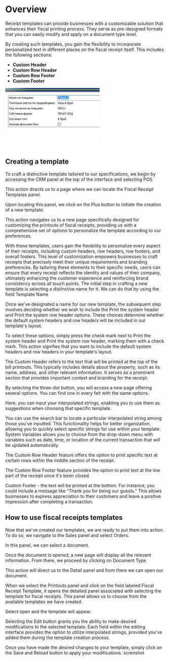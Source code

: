 # Overview

Receipt templates can provide businesses with a customizable solution that enhances their fiscal printing process. They serve as pre-designed formats that you can easily modify and apply on a document type level.

By creating such templates, you gain the flexibility to incorporate personalized text in different places on the fiscal receipt itself. This includes the following sections:

* **Custom Header**
* **Custom Row Header**
* **Custom Row Footer**
* **Custom Footer**

![Pictures](pictures/mceclip5.png)

## Creating a template

To craft a distinctive template tailored to our specifications, we begin by accessing the CRM panel at the top of the interface and selecting POS
 
This action directs us to a page where we can locate the Fiscal Receipt Templates panel.

Upon locating this panel, we click on the Plus button to initiate the creation of a new template.

This action navigates us to a new page specifically designed for customizing the printouts of fiscal receipts, providing us with a comprehensive set of options to personalize the template according to our preferences.

With these templates, users gain the flexibility to personalize every aspect of their receipts, including custom headers, row headers, row footers, and overall footers. This level of customization empowers businesses to craft receipts that precisely meet their unique requirements and branding preferences. By tailoring these elements to their specific needs, users can ensure that every receipt reflects the identity and values of their company, ultimately enhancing the customer experience and reinforcing brand consistency across all touch points.
The initial step in crafting a new template is selecting a distinctive name for it.
We can do that by using the field Template Name

Once we've designated a name for our new template, the subsequent step involves deciding whether we wish to include the Print the system header and Print the system row header options. These choices determine whether the default system headers and row headers will be included in our template's layout.

To select these options, simply press the check mark next to Print the system header and Print the system row header, marking them with a check mark. This action signifies that you want to include the default system headers and row headers in your template's layout.

The Custom Header refers to the text that will be printed at the top of the bill printouts. This typically includes details about the property, such as its name, address, and other relevant information. It serves as a prominent section that provides important context and branding for the receipt.

By selecting the three-dot button, you will access a new page offering several options. You can find one in every felt with the same options. 

Here, you can input your interpolated strings, enabling you to use them as suggestions when choosing that specific template.
 
You can use the search bar to locate a particular interpolated string among those you've inputted. This functionality helps for better organization, allowing you to quickly select specific strings for use within your template.
System Variables allows you to choose from the drop-down menu with variables such as date, time, or location of the current transaction that will be updated automatically.
 
The Custom Row Header feature offers the option to print specific text at certain rows within the middle section of the receipt.
 
The Custom Row Footer feature provides the option to print text at the low part of the receipt once it's been closed.
 
Custom Footer - the text will be printed at the bottom.
For instance, you could include a message like “Thank you for being our guests." This allows businesses to express appreciation to their customers and leave a positive impression after completing a transaction.

## How to use fiscal receipts templates

Now that we've created our templates, we are ready to put them into action. To do so, we navigate to the Sales panel and select Orders.
 
In this panel, we can select a document.
 
Once the document is opened, a new page will display all the relevant information. From there, we proceed by clicking on Document Type. 
 
This action will direct us to the Detail panel and from there we can open our document.

When we select the Printouts panel and click on the field labeled Fiscal Receipt Template, it opens the detailed panel associated with selecting the template for fiscal receipts. This panel allows us to choose from the available templates we have created.

Select open and the template will appear.

Selecting the Edit button grants you the ability to make desired modifications to the selected template. Each field within the editing interface provides the option to utilize interpolated strings, provided you've added them during the template creation process.

Once you have made the desired changes to your template, simply click on the Save and Reload button to apply your modifications.
screnshot
